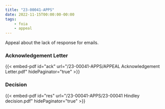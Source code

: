 ```yaml
---
title: "23-00041-APPS"
date: 2022-11-15T00:00:00-00:00
tags:
    - foia
    - appeal
---
```


Appeal about the lack of response for emails.

### Acknowledgement Letter

{{< embed-pdf id="ack" url="/23-00041-APPS/APPEAL Acknowledgement Letter.pdf" hidePaginator="true" >}}

### Decision

{{< embed-pdf id="res" url="/23-00041-APPS/23-00041 Hindley decision.pdf" hidePaginator="true" >}}